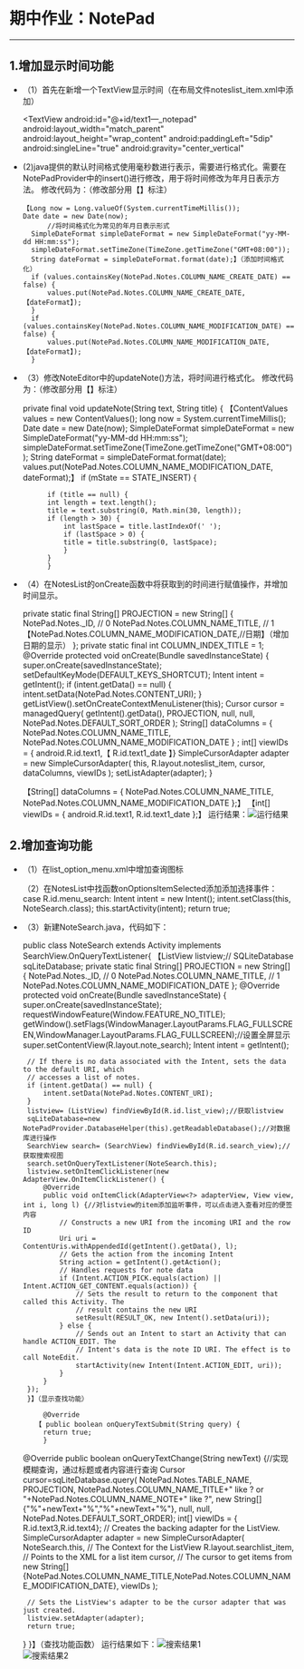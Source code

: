 # 期中作业：NotePad
----------

## 1.增加显示时间功能
* （1）首先在新增一个TextView显示时间（在布局文件noteslist_item.xml中添加）

	<TextView
		android:id="@+id/text1—_notepad"
		android:layout_width="match_parent"
		android:layout_height="wrap_content"
		android:paddingLeft="5dip"
		android:singleLine="true"
	   android:gravity="center_vertical"

* (2)java提供的默认时间格式使用毫秒数进行表示，需要进行格式化。需要在NotePadProvider中的insert()进行修改，用于将时间修改为年月日表示方法。
  修改代码为：（修改部分用【】标注）
  
	  【Long now = Long.valueOf(System.currentTimeMillis());
	  Date date = new Date(now);
			//将时间格式化为常见的年月日表示形式
		SimpleDateFormat simpleDateFormat = new SimpleDateFormat("yy-MM-dd HH:mm:ss");
		simpleDateFormat.setTimeZone(TimeZone.getTimeZone("GMT+08:00"));
		String dateFormat = simpleDateFormat.format(date);】（添加时间格式化）
		if (values.containsKey(NotePad.Notes.COLUMN_NAME_CREATE_DATE) == false) {
		    values.put(NotePad.Notes.COLUMN_NAME_CREATE_DATE, 【dateFormat】);
		}
		if (values.containsKey(NotePad.Notes.COLUMN_NAME_MODIFICATION_DATE) == false) {
		    values.put(NotePad.Notes.COLUMN_NAME_MODIFICATION_DATE, 【dateFormat】);
		}
        

* （3）修改NoteEditor中的updateNote()方法，将时间进行格式化。
修改代码为：（修改部分用【】标注）

	 private final void updateNote(String text, String title) {
		【ContentValues values = new ContentValues();
		long now = System.currentTimeMillis();
		Date date = new Date(now);
		SimpleDateFormat simpleDateFormat = new SimpleDateFormat("yy-MM-dd HH:mm:ss");
		simpleDateFormat.setTimeZone(TimeZone.getTimeZone("GMT+08:00"));
		String dateFormat = simpleDateFormat.format(date);
		values.put(NotePad.Notes.COLUMN_NAME_MODIFICATION_DATE, dateFormat);】
		if (mState == STATE_INSERT) {

		    if (title == null) {
			int length = text.length();
			title = text.substring(0, Math.min(30, length));
			if (length > 30) {
			    int lastSpace = title.lastIndexOf(' ');
			    if (lastSpace > 0) {
				title = title.substring(0, lastSpace);
			    }
			}
		    }
 * （4）在NotesList的onCreate函数中将获取到的时间进行赋值操作，并增加时间显示。
 
	 private static final String[] PROJECTION = new String[] {
		    NotePad.Notes._ID, // 0
		    NotePad.Notes.COLUMN_NAME_TITLE, // 1
		    【NotePad.Notes.COLUMN_NAME_MODIFICATION_DATE,//日期】（增加日期的显示）
	    };
	    private static final int COLUMN_INDEX_TITLE = 1;
	    @Override
	    protected void onCreate(Bundle savedInstanceState) {
		super.onCreate(savedInstanceState);
		setDefaultKeyMode(DEFAULT_KEYS_SHORTCUT);
		Intent intent = getIntent();
		if (intent.getData() == null) {
		    intent.setData(NotePad.Notes.CONTENT_URI);
		}
		getListView().setOnCreateContextMenuListener(this);
		Cursor cursor = managedQuery(
		    getIntent().getData(),
		    PROJECTION,
		    null,
		    null,
		    NotePad.Notes.DEFAULT_SORT_ORDER
		);
		String[] dataColumns = { NotePad.Notes.COLUMN_NAME_TITLE, NotePad.Notes.COLUMN_NAME_MODIFICATION_DATE } ;
		int[] viewIDs = { android.R.id.text1,【 R.id.text1_date 】}
		SimpleCursorAdapter adapter
		    = new SimpleCursorAdapter(
			      this,
			      R.layout.noteslist_item,
			      cursor,
			      dataColumns,
			      viewIDs
		      );
		setListAdapter(adapter);
	    }

	【String[] dataColumns = { NotePad.Notes.COLUMN_NAME_TITLE, NotePad.Notes.COLUMN_NAME_MODIFICATION_DATE };】
	【int[] viewIDs = { android.R.id.text1, R.id.text1_date };】
运行结果：![运行结果](https://github.com/1234567Olive/Notepad/blob/master/1.JPG)

## 2.增加查询功能
* （1）在list_option_menu.xml中增加查询图标

	 <item
		android:id="@+id/menu_search"
		android:icon="@android:drawable/ic_search_category_default"
		android:showAsAction="always"
		android:title="search">
	    </item>

	 （2）在NotesList中找函数onOptionsItemSelected添加添加选择事件：
	 case R.id.menu_search:
			Intent intent = new Intent();
			intent.setClass(this, NoteSearch.class);
			this.startActivity(intent);
			return true;
 
 * （3）新建NoteSearch.java，代码如下：
 
	 public class NoteSearch extends Activity implements SearchView.OnQueryTextListener{
	   【ListView listview;//
	    SQLiteDatabase sqLiteDatabase;
	    private static final String[] PROJECTION = new String[] {
		    NotePad.Notes._ID, // 0
		    NotePad.Notes.COLUMN_NAME_TITLE, // 1
		    NotePad.Notes.COLUMN_NAME_MODIFICATION_DATE
	    };
	    @Override
	    protected void onCreate(Bundle savedInstanceState) {
		super.onCreate(savedInstanceState);
		requestWindowFeature(Window.FEATURE_NO_TITLE);
		getWindow().setFlags(WindowManager.LayoutParams.FLAG_FULLSCREEN,WindowManager.LayoutParams.FLAG_FULLSCREEN);//设置全屏显示
		super.setContentView(R.layout.note_search);
		Intent intent = getIntent();

        // If there is no data associated with the Intent, sets the data to the default URI, which
        // accesses a list of notes.
        if (intent.getData() == null) {
            intent.setData(NotePad.Notes.CONTENT_URI);
        }
        listview= (ListView) findViewById(R.id.list_view);//获取listview
        sqLiteDatabase=new NotePadProvider.DatabaseHelper(this).getReadableDatabase();//对数据库进行操作
        SearchView search= (SearchView) findViewById(R.id.search_view);//获取搜索视图
        search.setOnQueryTextListener(NoteSearch.this);
        listview.setOnItemClickListener(new AdapterView.OnItemClickListener() {
            @Override
            public void onItemClick(AdapterView<?> adapterView, View view, int i, long l) {//对listview的item添加监听事件，可以点击进入查看对应的便签内容
                // Constructs a new URI from the incoming URI and the row ID
                Uri uri = ContentUris.withAppendedId(getIntent().getData(), l);
                // Gets the action from the incoming Intent
                String action = getIntent().getAction();
                // Handles requests for note data
                if (Intent.ACTION_PICK.equals(action) || Intent.ACTION_GET_CONTENT.equals(action)) {
                    // Sets the result to return to the component that called this Activity. The
                    // result contains the new URI
                    setResult(RESULT_OK, new Intent().setData(uri));
                } else {
                    // Sends out an Intent to start an Activity that can handle ACTION_EDIT. The
                    // Intent's data is the note ID URI. The effect is to call NoteEdit.
                    startActivity(new Intent(Intent.ACTION_EDIT, uri));
                }
            }
        });
	    }】（显示查找功能）

		    @Override
		  【 public boolean onQueryTextSubmit(String query) {
			return true;
		    }

    @Override
    public boolean onQueryTextChange(String newText) {//实现模糊查询，通过标题或者内容进行查询
        Cursor cursor=sqLiteDatabase.query(
                NotePad.Notes.TABLE_NAME,
                PROJECTION,
                NotePad.Notes.COLUMN_NAME_TITLE+" like ? or "+NotePad.Notes.COLUMN_NAME_NOTE+" like ?",
                new String[]{"%"+newText+"%","%"+newText+"%"},
                null,
                null,
                NotePad.Notes.DEFAULT_SORT_ORDER);
        int[] viewIDs = { R.id.text3,R.id.text4};
        // Creates the backing adapter for the ListView.
        SimpleCursorAdapter adapter
                = new SimpleCursorAdapter(
                NoteSearch.this,                             // The Context for the ListView
                R.layout.searchlist_item,          // Points to the XML for a list item
                cursor,                           // The cursor to get items from
                new String[]{NotePad.Notes.COLUMN_NAME_TITLE,NotePad.Notes.COLUMN_NAME_MODIFICATION_DATE},
                viewIDs
        );

        // Sets the ListView's adapter to be the cursor adapter that was just created.
        listview.setAdapter(adapter);
        return true;
    }
	}】（查找功能函数）
运行结果如下：![搜索结果1](https://github.com/1234567Olive/Notepad/blob/master/2.png)  
	![搜索结果2](https://github.com/1234567Olive/Notepad/blob/master/3.jpg)
 
